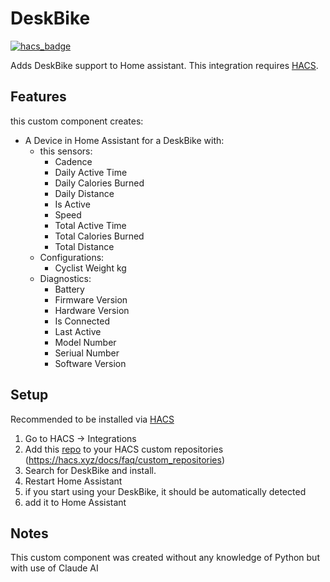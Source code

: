 # DeskBike

[![hacs_badge](https://img.shields.io/badge/HACS-Custom-41BDF5.svg)](https://github.com/hacs/integration)

Adds DeskBike support to Home assistant. This integration requires [HACS](https://hacs.xyz).

## Features

this custom component creates:

- A Device in Home Assistant for a DeskBike with:
  - this sensors:
    - Cadence
    - Daily Active Time
    - Daily Calories Burned
    - Daily Distance
    - Is Active
    - Speed
    - Total Active Time
    - Total Calories Burned
    - Total Distance
  - Configurations:
    - Cyclist Weight kg
  - Diagnostics:
    - Battery
    - Firmware Version
    - Hardware Version
    - Is Connected
    - Last Active
    - Model Number
    - Seriual Number
    - Software Version

## Setup

Recommended to be installed via [HACS](https://github.com/hacs/integration)

1. Go to HACS -> Integrations
2. Add this [repo](https://github.com/joshburkard/DeskBike) to your HACS custom repositories (https://hacs.xyz/docs/faq/custom_repositories)
3. Search for DeskBike and install.
4. Restart Home Assistant
5. if you start using your DeskBike, it should be automatically detected
6. add it to Home Assistant

## Notes

This custom component was created without any knowledge of Python but with use of Claude AI
